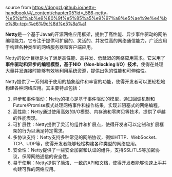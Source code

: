 source from https://dongzl.github.io/netty-handbook/#/_content/chapter05?id=_586-netty-%e5%bf%ab%e9%80%9f%e5%85%a5%e9%97%a8%e5%ae%9e%e4%be%8b-tcp-%e6%9c%8d%e5%8a%a1

**Netty**是一个基于Java的开源网络应用框架，提供了高性能、异步事件驱动的网络编程能力。它专注于提供可扩展的、灵活的、并发性高的网络通信能力，广泛应用于构建各种类型的网络服务器和客户端应用。

Netty的设计目标是为了满足高性能、高并发、低延迟的网络应用需求。它采用了**事件驱动和异步的编程模型，基于NIO（Non-blocking I/O）技术**，使得在处理大量并发连接时能够有效地利用系统资源，提供出色的性能和可伸缩性。

Netty提供了一系列易于使用的抽象组件和丰富的功能，使得开发者可以更轻松地构建各种网络应用。其主要特点包括：
1. 异步和事件驱动：Netty的核心是基于事件驱动的模型，通过回调机制和Future/Promise模式处理网络事件和操作结果，实现非阻塞式的网络编程。
2. 高性能：Netty通过使用高效的I/O模型、内存池和零拷贝等技术，提供了卓越的性能表现。
3. 可扩展性：Netty提供了灵活的组件和扩展点，使得开发者可以定制和扩展框架的行为以满足特定需求。
4. 多协议支持：Netty支持多种常见的网络协议，例如HTTP、WebSocket、TCP、UDP等，使得开发者能够轻松构建各种类型的网络应用。
5. 安全性：Netty提供了一些安全加密和认证的组件，支持SSL/TLS等加密协议，保障网络通信的安全性。
6. 易于使用：Netty提供了简洁、一致的API和文档，使得开发者能够快速上手并构建可靠的网络应用。